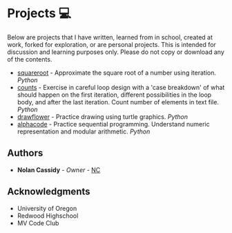# Projects :computer:

Below are projects that I have written, learned from in school, created at work, forked for exploration, or are personal projects.
This is intended for discussion and learning purposes only.
Please do not copy or download any of the contents.

* [squareroot](https://http://nolancassidy.com/alphacode_210/) - Approximate the square root of a number using iteration. *Python*
* [counts](https://http://nolancassidy.com/alphacode_210/) - Exercise in careful loop design with a 'case breakdown' of what should happen on the first iteration, different possibilities in the loop body, and after the last iteration. Count number of elements in text file. *Python*
* [drawflower](https://http://nolancassidy.com/alphacode_210/) - Practice drawing using turtle graphics. *Python*
* [alphacode](https://http://nolancassidy.com/alphacode_210/) - Practice sequential programming. Understand numeric representation and modular arithmetic. *Python*


## Authors

* **Nolan Cassidy** - *Owner* - [NC](https://nolancassidy.com)

## Acknowledgments

* University of Oregon
* Redwood Highschool
* MV Code Club
